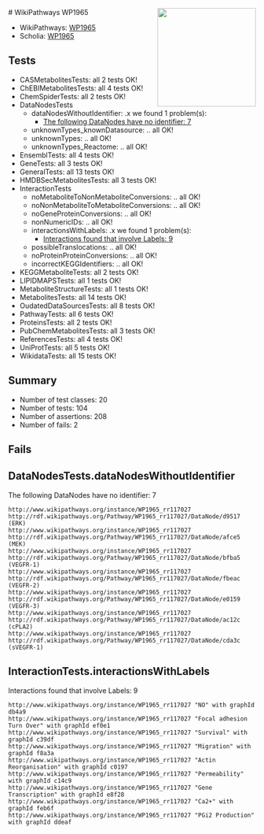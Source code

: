 <img style="float: right; width: 200px" src="https://upload.wikimedia.org/wikipedia/commons/thumb/8/83/Wplogo_with_text_500.png/640px-Wplogo_with_text_500.png" />
# WikiPathways WP1965

* WikiPathways: [WP1965](https://new.wikipathways.org/pathways/WP1965)
* Scholia: [WP1965](https://scholia.toolforge.org/wikipathways/WP1965)
## Tests
* CASMetabolitesTests: all 2 tests OK!
* ChEBIMetabolitesTests: all 4 tests OK!
* ChemSpiderTests: all 2 tests OK!
* DataNodesTests
    * dataNodesWithoutIdentifier: .x we found 1 problem(s):
        * [The following DataNodes have no identifier: 7](#d2d32fa6)
    * unknownTypes_knownDatasource: .. all OK!
    * unknownTypes: .. all OK!
    * unknownTypes_Reactome: .. all OK!
* EnsemblTests: all 4 tests OK!
* GeneTests: all 3 tests OK!
* GeneralTests: all 13 tests OK!
* HMDBSecMetabolitesTests: all 3 tests OK!
* InteractionTests
    * noMetaboliteToNonMetaboliteConversions: .. all OK!
    * noNonMetaboliteToMetaboliteConversions: .. all OK!
    * noGeneProteinConversions: .. all OK!
    * nonNumericIDs: .. all OK!
    * interactionsWithLabels: .x we found 1 problem(s):
        * [Interactions found that involve Labels: 9](#630d2680)
    * possibleTranslocations: .. all OK!
    * noProteinProteinConversions: .. all OK!
    * incorrectKEGGIdentifiers: .. all OK!
* KEGGMetaboliteTests: all 2 tests OK!
* LIPIDMAPSTests: all 1 tests OK!
* MetaboliteStructureTests: all 1 tests OK!
* MetabolitesTests: all 14 tests OK!
* OudatedDataSourcesTests: all 8 tests OK!
* PathwayTests: all 6 tests OK!
* ProteinsTests: all 2 tests OK!
* PubChemMetabolitesTests: all 3 tests OK!
* ReferencesTests: all 4 tests OK!
* UniProtTests: all 5 tests OK!
* WikidataTests: all 15 tests OK!


## Summary

* Number of test classes: 20
* Number of tests: 104
* Number of assertions: 208
* Number of fails: 2

## Fails

<a name="d2d32fa6" />

## DataNodesTests.dataNodesWithoutIdentifier

The following DataNodes have no identifier: 7
```
http://www.wikipathways.org/instance/WP1965_rr117027 http://rdf.wikipathways.org/Pathway/WP1965_rr117027/DataNode/d9517 (ERK)
http://www.wikipathways.org/instance/WP1965_rr117027 http://rdf.wikipathways.org/Pathway/WP1965_rr117027/DataNode/afce5 (MEK)
http://www.wikipathways.org/instance/WP1965_rr117027 http://rdf.wikipathways.org/Pathway/WP1965_rr117027/DataNode/bfba5 (VEGFR-1)
http://www.wikipathways.org/instance/WP1965_rr117027 http://rdf.wikipathways.org/Pathway/WP1965_rr117027/DataNode/fbeac (VEGFR-2)
http://www.wikipathways.org/instance/WP1965_rr117027 http://rdf.wikipathways.org/Pathway/WP1965_rr117027/DataNode/e0159 (VEGFR-3)
http://www.wikipathways.org/instance/WP1965_rr117027 http://rdf.wikipathways.org/Pathway/WP1965_rr117027/DataNode/ac12c (cPLA2)
http://www.wikipathways.org/instance/WP1965_rr117027 http://rdf.wikipathways.org/Pathway/WP1965_rr117027/DataNode/cda3c (sVEGFR-1)
```

<a name="630d2680" />

## InteractionTests.interactionsWithLabels

Interactions found that involve Labels: 9
```
http://www.wikipathways.org/instance/WP1965_rr117027 "NO" with graphId db4a9
http://www.wikipathways.org/instance/WP1965_rr117027 "Focal adhesion Turn Over" with graphId ef0e1
http://www.wikipathways.org/instance/WP1965_rr117027 "Survival" with graphId c39df
http://www.wikipathways.org/instance/WP1965_rr117027 "Migration" with graphId f8a3a
http://www.wikipathways.org/instance/WP1965_rr117027 "Actin Reorganisation" with graphId c0197
http://www.wikipathways.org/instance/WP1965_rr117027 "Permeability" with graphId c14c9
http://www.wikipathways.org/instance/WP1965_rr117027 "Gene Transcription" with graphId e8f28
http://www.wikipathways.org/instance/WP1965_rr117027 "Ca2+" with graphId feb6f
http://www.wikipathways.org/instance/WP1965_rr117027 "PGi2 Production" with graphId ddeaf
```

